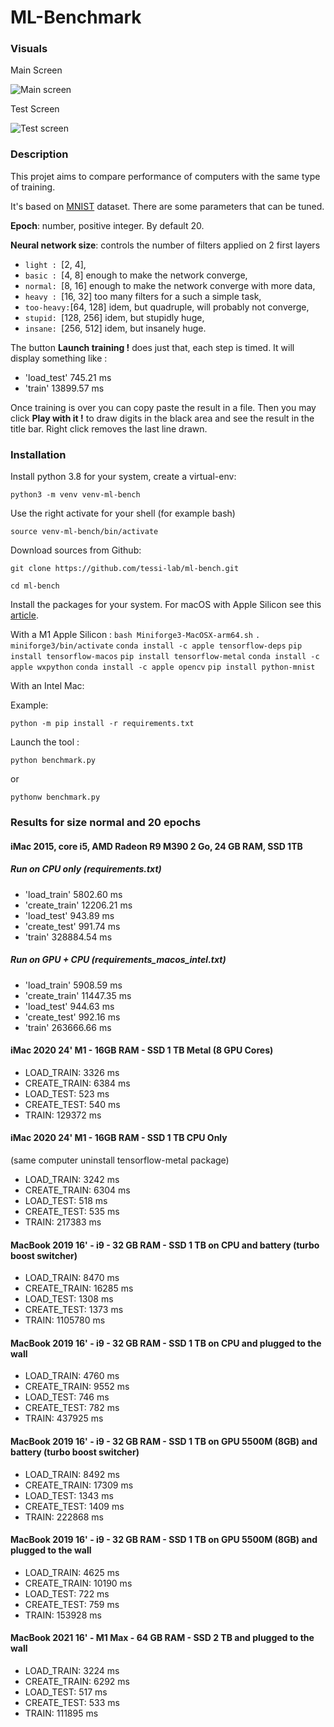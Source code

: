 # ML-Benchmark

### Visuals
Main Screen

![Main screen](/assets/screen-capture1.jpg?raw=true "Main screen")


Test Screen

![Test screen](/assets/screen-capture2.jpg?raw=true "Test screen")

### Description

This projet aims to compare performance
of computers with the same type of training.

It's based on [MNIST](http://yann.lecun.com/exdb/mnist/) dataset.
There are some parameters that can be tuned.

**Epoch**: number, positive integer. By default 20.

**Neural network size**: controls the number of filters applied on 2 first layers
 - `light : `[2, 4],
 - `basic : `[4, 8] enough to make the network converge,
 - `normal: `[8, 16] enough to make the network converge with more data,
 - `heavy : `[16, 32] too many filters for a such a simple task,
 - `too-heavy:`[64, 128] idem, but quadruple, will probably not converge,
 - `stupid: `[128, 256] idem, but stupidly huge,
 - `insane: `[256, 512] idem, but insanely huge.

The button **Launch training !** does just that, each step is timed.
It will display something like  :
 - 'load_test'  745.21 ms
 - 'train'  13899.57 ms

Once training is over you can copy paste the result in a file.
Then you may click **Play with it !** to draw digits in the black area
and see the result in the title bar.
Right click removes the last line drawn.

### Installation
Install python 3.8 for your system, create a virtual-env:

`python3 -m venv venv-ml-bench`

Use the right activate for your shell (for example bash)

`source venv-ml-bench/bin/activate`

Download sources from Github:

`git clone https://github.com/tessi-lab/ml-bench.git`

`cd ml-bench`

Install the packages for your system.
For macOS with Apple Silicon see this [article](https://developer.apple.com/metal/tensorflow-plugin/).

With a M1 Apple Silicon :
`bash Miniforge3-MacOSX-arm64.sh`
`. miniforge3/bin/activate`
`conda install -c apple tensorflow-deps`
`pip install tensorflow-macos`
`pip install tensorflow-metal`
`conda install -c apple wxpython`
`conda install -c apple opencv`
`pip install python-mnist`

With an Intel Mac:

Example: 

`python -m pip install -r requirements.txt`

Launch the tool : 

`python benchmark.py`

or

`pythonw benchmark.py`

### Results for size normal and 20 epochs
#### iMac 2015, core i5, AMD Radeon R9 M390 2 Go, 24 GB RAM, SSD 1TB
##### Run on CPU only (requirements.txt)
- 'load_train'  5802.60 ms
- 'create_train'  12206.21 ms
- 'load_test'  943.89 ms
- 'create_test'  991.74 ms
- 'train'  328884.54 ms

##### Run on GPU + CPU (requirements_macos_intel.txt)
- 'load_train'  5908.59 ms
- 'create_train'  11447.35 ms
- 'load_test'  944.63 ms
- 'create_test'  992.16 ms
- 'train'  263666.66 ms

#### iMac 2020 24' M1 - 16GB RAM - SSD 1 TB Metal (8 GPU Cores)
- LOAD_TRAIN: 3326 ms
- CREATE_TRAIN: 6384 ms
- LOAD_TEST: 523 ms
- CREATE_TEST: 540 ms
- TRAIN: 129372 ms

#### iMac 2020 24' M1 - 16GB RAM - SSD 1 TB CPU Only
(same computer uninstall tensorflow-metal package)

- LOAD_TRAIN: 3242 ms
- CREATE_TRAIN: 6304 ms
- LOAD_TEST: 518 ms
- CREATE_TEST: 535 ms
- TRAIN: 217383 ms

#### MacBook 2019 16' - i9 - 32 GB RAM - SSD 1 TB on CPU and battery (turbo boost switcher)
- LOAD_TRAIN: 8470 ms
- CREATE_TRAIN: 16285 ms
- LOAD_TEST: 1308 ms
- CREATE_TEST: 1373 ms
- TRAIN: 1105780 ms 

#### MacBook 2019 16' - i9 - 32 GB RAM - SSD 1 TB on CPU and plugged to the wall
- LOAD_TRAIN: 4760 ms
- CREATE_TRAIN: 9552 ms
- LOAD_TEST: 746 ms
- CREATE_TEST: 782 ms
- TRAIN: 437925 ms

#### MacBook 2019 16' - i9 - 32 GB RAM - SSD 1 TB on GPU 5500M (8GB) and battery (turbo boost switcher)
- LOAD_TRAIN: 8492 ms
- CREATE_TRAIN: 17309 ms
- LOAD_TEST: 1343 ms
- CREATE_TEST: 1409 ms
- TRAIN: 222868 ms

#### MacBook 2019 16' - i9 - 32 GB RAM - SSD 1 TB on GPU 5500M (8GB) and plugged to the wall
- LOAD_TRAIN: 4625 ms
- CREATE_TRAIN: 10190 ms
- LOAD_TEST: 722 ms
- CREATE_TEST: 759 ms
- TRAIN: 153928 ms

#### MacBook 2021 16' - M1 Max - 64 GB RAM - SSD 2 TB and plugged to the wall
- LOAD_TRAIN: 3224 ms
- CREATE_TRAIN: 6292 ms
- LOAD_TEST: 517 ms
- CREATE_TEST: 533 ms
- TRAIN: 111895 ms
